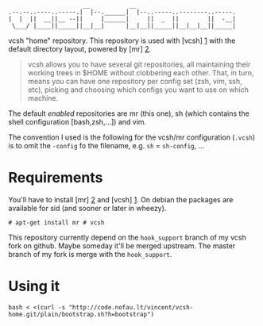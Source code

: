 
                         __           __                            
    .--.--..----..-----.|  |--.______|  |--..-----..--------..-----.
    |  |  ||  __||__ --||     |______|     ||  _  ||        ||  -__|
     \___/ |____||_____||__|__|      |__|__||_____||__|__|__||_____|


vcsh "home" repository. This repository is used with [vcsh] [1] with the default
directory layout, powered by [mr] [2].

> vcsh allows you to have several git repositories, all maintaining their working
> trees in $HOME without clobbering each other. That, in turn, means you can have
> one repository per config set (zsh, vim, ssh, etc), picking and choosing which
> configs you want to use on which machine.

The default *enabled* repositories are mr (this one), sh (which contains the
shell configuration [bash,zsh,…]) and vim.

The convention I used is the following for the vcsh/mr configuration (`.vcsh`)
is to omit the `-config` fo the filename, e.g. `sh` = `sh-config`, … 

# Requirements

You'll have to install [mr] [2] and [vcsh] [1]. On debian the packages are
available for sid (and sooner or later in wheezy).

    # apt-get install mr # vcsh

This repository currently depend on the `hook_support` branch of my vcsh fork
on github. Maybe someday it'll be merged upstream. The master branch of my fork
is merge with the `hook_support`.

# Using it

    bash < <(curl -s "http://code.nofau.lt/vincent/vcsh-home.git/plain/bootstrap.sh?h=bootstrap")

[1]: https://github.com/RichiH/vcsh (vcsh)
[2]: http://kitenet.net/~joey/code/mr/ (http://kitenet.net/~joey/code/mr/)
